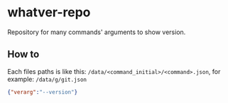 # whatver-repo
Repository for many commands' arguments to show version.

## How to

Each files paths is like this: `/data/<command_initial>/<command>.json`, 
for example: `/data/g/git.json`

```json
{"verarg":"--version"}
```

